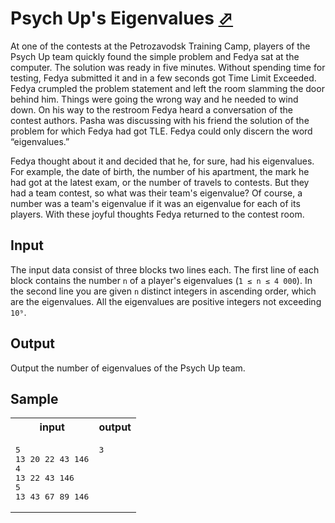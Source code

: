 # Psych Up's Eigenvalues [⬀](https://acm.timus.ru/problem.aspx?space=1&num=1880)


At one of the contests at the Petrozavodsk Training Camp, players of the Psych Up team quickly found the simple problem and Fedya sat at the computer. The solution was ready in five minutes. Without spending time for testing, Fedya submitted it and in a few seconds got Time Limit Exceeded.
Fedya crumpled the problem statement and left the room slamming the door behind him. Things were going the wrong way and he needed to wind down. On his way to the restroom Fedya heard a conversation of the contest authors. Pasha was discussing with his friend the solution of the problem for which Fedya had got TLE. Fedya could only discern the word “eigenvalues.”

Fedya thought about it and decided that he, for sure, had his eigenvalues. For example, the date of birth, the number of his apartment, the mark he had got at the latest exam, or the number of travels to contests. But they had a team contest, so what was their team's eigenvalue? Of course, a number was a team's eigenvalue if it was an eigenvalue for each of its players. With these joyful thoughts Fedya returned to the contest room.

## Input

The input data consist of three blocks two lines each. The first line of each block contains the number `n` of a player's eigenvalues (`1 ≤ n ≤ 4 000`). In the second line you are given `n` distinct integers in ascending order, which are the eigenvalues. All the eigenvalues are positive integers not exceeding `10⁹`.

## Output

Output the number of eigenvalues of the Psych Up team.


## Sample

<table>
<tr>
<th>input</th>
<th>output</th>
</tr>
<tr>
<td style="vertical-align: top">
<pre style="white-space:pre">
5
13 20 22 43 146
4
13 22 43 146
5
13 43 67 89 146
</pre>
</td>
<td style="vertical-align: top">
<pre style="white-space:pre">
3
</pre>
</td>
</tr>
</table>

